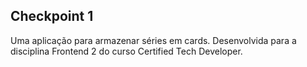 ## Checkpoint 1
Uma aplicação para armazenar séries em cards. Desenvolvida para a disciplina Frontend 2 do curso Certified Tech Developer.
